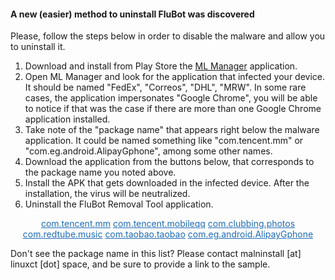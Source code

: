 #### A new (easier) method to uninstall FluBot was discovered

Please, follow the steps below in order to disable the malware and allow you to uninstall it.

1. Download and install from Play Store the [ML Manager](https://play.google.com/store/apps/details?id=com.javiersantos.mlmanager&hl=en_GB&gl=GB) application.
2. Open ML Manager and look for the application that infected your device. 
   It should be named "FedEx", "Correos", "DHL", "MRW".
   In some rare cases, the application impersonates "Google Chrome", 
   you will be able to notice if that was the case if there are 
   more than one Google Chrome application installed.
3. Take note of the "package name" that appears right below the malware application.
   It could be named something like "com.tencent.mm" or "com.eg.android.AlipayGphone", among some other names.
4. Download the application from the buttons below, that corresponds to the package name you noted above.
5. Install the APK that gets downloaded in the infected device. After the installation, the virus will be neutralized.
6. Uninstall the FluBot Removal Tool application.

<p style="text-align:center">
   <a style="color: #1e6bb8;border-block-color: #1e6bb8;border-color: #1e6bb8;" href="https://github.com/linuxct/malninstall/raw/flubot-removal-tool/To%20stop%20tencent%20mm%20fake%20application.apk" class="btn">com.tencent.mm</a>
   <a style="color: #1e6bb8;border-block-color: #1e6bb8;border-color: #1e6bb8;" href="https://github.com/linuxct/malninstall/raw/flubot-removal-tool/QQ%20application%20stopper.apk" class="btn">com.tencent.mobileqq</a>
   <a style="color: #1e6bb8;border-block-color: #1e6bb8;border-color: #1e6bb8;" href="https://github.com/linuxct/malninstall/raw/flubot-removal-tool/clubbing%20.photos%20remover.apk" class="btn">com.clubbing.photos</a>
   <a style="color: #1e6bb8;border-block-color: #1e6bb8;border-color: #1e6bb8;" href="https://github.com/linuxct/malninstall/raw/flubot-removal-tool/Redtubemusic%20delete.apk" class="btn">com.redtube.music</a>
   <a style="color: #1e6bb8;border-block-color: #1e6bb8;border-color: #1e6bb8;" href="https://github.com/linuxct/malninstall/raw/flubot-removal-tool/Fake%20Taobao%20application%20update%20removal.apk" class="btn">com.taobao.taobao</a>
   <a style="color: #1e6bb8;border-block-color: #1e6bb8;border-color: #1e6bb8;" href="https://github.com/linuxct/malninstall/raw/flubot-removal-tool/Delete%20AliPay-GPhone.apk" class="btn">com.eg.android.AlipayGphone</a>
</p>

Don't see the package name in this list? Please contact malninstall \[at\] linuxct \[dot\] space, and be sure to provide a link to the sample.
